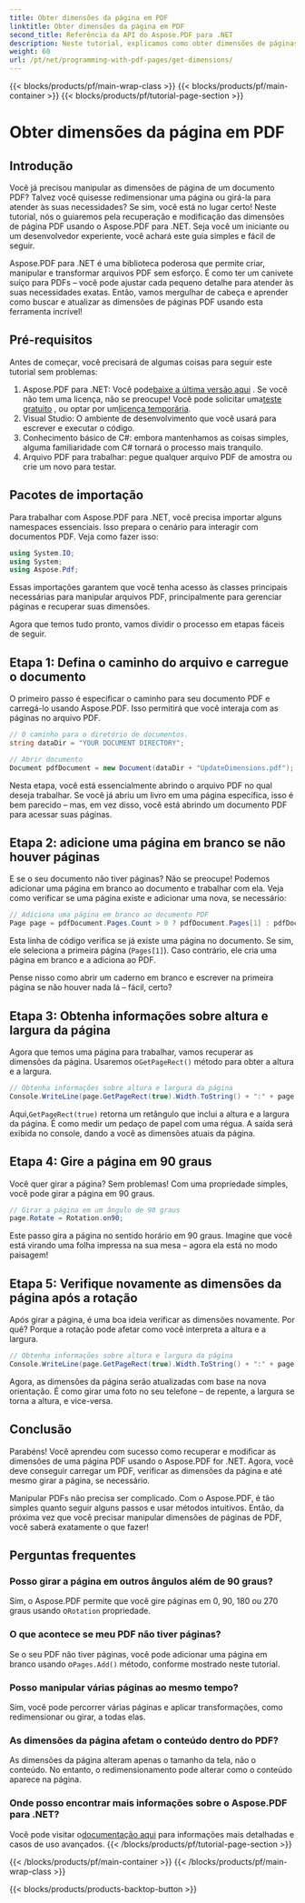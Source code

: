 ```yaml
---
title: Obter dimensões da página em PDF
linktitle: Obter dimensões da página em PDF
second_title: Referência da API do Aspose.PDF para .NET
description: Neste tutorial, explicamos como obter dimensões de páginas em PDF e executar manipulações usando Aspose.PDF para .NET. Etapas detalhadas são fornecidas para guiá-lo pelo processo.
weight: 60
url: /pt/net/programming-with-pdf-pages/get-dimensions/
---
```


{{< blocks/products/pf/main-wrap-class >}}
{{< blocks/products/pf/main-container >}}
{{< blocks/products/pf/tutorial-page-section >}}

# Obter dimensões da página em PDF

## Introdução

Você já precisou manipular as dimensões de página de um documento PDF? Talvez você quisesse redimensionar uma página ou girá-la para atender às suas necessidades? Se sim, você está no lugar certo! Neste tutorial, nós o guiaremos pela recuperação e modificação das dimensões de página PDF usando o Aspose.PDF para .NET. Seja você um iniciante ou um desenvolvedor experiente, você achará este guia simples e fácil de seguir.

Aspose.PDF para .NET é uma biblioteca poderosa que permite criar, manipular e transformar arquivos PDF sem esforço. É como ter um canivete suíço para PDFs – você pode ajustar cada pequeno detalhe para atender às suas necessidades exatas. Então, vamos mergulhar de cabeça e aprender como buscar e atualizar as dimensões de páginas PDF usando esta ferramenta incrível!

## Pré-requisitos

Antes de começar, você precisará de algumas coisas para seguir este tutorial sem problemas:

1.  Aspose.PDF para .NET: Você pode[baixe a última versão aqui](https://releases.aspose.com/pdf/net/) . Se você não tem uma licença, não se preocupe! Você pode solicitar uma[teste gratuito](https://releases.aspose.com/) , ou optar por um[licença temporária](https://purchase.aspose.com/temporary-license/).
2. Visual Studio: O ambiente de desenvolvimento que você usará para escrever e executar o código.
3. Conhecimento básico de C#: embora mantenhamos as coisas simples, alguma familiaridade com C# tornará o processo mais tranquilo.
4. Arquivo PDF para trabalhar: pegue qualquer arquivo PDF de amostra ou crie um novo para testar.

## Pacotes de importação

Para trabalhar com Aspose.PDF para .NET, você precisa importar alguns namespaces essenciais. Isso prepara o cenário para interagir com documentos PDF. Veja como fazer isso:

```csharp
using System.IO;
using System;
using Aspose.Pdf;
```

Essas importações garantem que você tenha acesso às classes principais necessárias para manipular arquivos PDF, principalmente para gerenciar páginas e recuperar suas dimensões.

Agora que temos tudo pronto, vamos dividir o processo em etapas fáceis de seguir.

## Etapa 1: Defina o caminho do arquivo e carregue o documento

O primeiro passo é especificar o caminho para seu documento PDF e carregá-lo usando Aspose.PDF. Isso permitirá que você interaja com as páginas no arquivo PDF.

```csharp
// O caminho para o diretório de documentos.
string dataDir = "YOUR DOCUMENT DIRECTORY";

// Abrir documento
Document pdfDocument = new Document(dataDir + "UpdateDimensions.pdf");
```

Nesta etapa, você está essencialmente abrindo o arquivo PDF no qual deseja trabalhar. Se você já abriu um livro em uma página específica, isso é bem parecido – mas, em vez disso, você está abrindo um documento PDF para acessar suas páginas.

## Etapa 2: adicione uma página em branco se não houver páginas

E se o seu documento não tiver páginas? Não se preocupe! Podemos adicionar uma página em branco ao documento e trabalhar com ela. Veja como verificar se uma página existe e adicionar uma nova, se necessário:

```csharp
// Adiciona uma página em branco ao documento PDF
Page page = pdfDocument.Pages.Count > 0 ? pdfDocument.Pages[1] : pdfDocument.Pages.Add();
```

Esta linha de código verifica se já existe uma página no documento. Se sim, ele seleciona a primeira página (`Pages[1]`). Caso contrário, ele cria uma página em branco e a adiciona ao PDF.

Pense nisso como abrir um caderno em branco e escrever na primeira página se não houver nada lá – fácil, certo?

## Etapa 3: Obtenha informações sobre altura e largura da página

 Agora que temos uma página para trabalhar, vamos recuperar as dimensões da página. Usaremos o`GetPageRect()` método para obter a altura e a largura.

```csharp
// Obtenha informações sobre altura e largura da página
Console.WriteLine(page.GetPageRect(true).Width.ToString() + ":" + page.GetPageRect(true).Height.ToString());
```

 Aqui,`GetPageRect(true)` retorna um retângulo que inclui a altura e a largura da página. É como medir um pedaço de papel com uma régua. A saída será exibida no console, dando a você as dimensões atuais da página.

## Etapa 4: Gire a página em 90 graus

Você quer girar a página? Sem problemas! Com uma propriedade simples, você pode girar a página em 90 graus.

```csharp
// Girar a página em um ângulo de 90 graus
page.Rotate = Rotation.on90;
```

Este passo gira a página no sentido horário em 90 graus. Imagine que você está virando uma folha impressa na sua mesa – agora ela está no modo paisagem!

## Etapa 5: Verifique novamente as dimensões da página após a rotação

Após girar a página, é uma boa ideia verificar as dimensões novamente. Por quê? Porque a rotação pode afetar como você interpreta a altura e a largura.

```csharp
// Obtenha informações sobre altura e largura da página
Console.WriteLine(page.GetPageRect(true).Width.ToString() + ":" + page.GetPageRect(true).Height.ToString());
```

Agora, as dimensões da página serão atualizadas com base na nova orientação. É como girar uma foto no seu telefone – de repente, a largura se torna a altura, e vice-versa.


## Conclusão

Parabéns! Você aprendeu com sucesso como recuperar e modificar as dimensões de uma página PDF usando o Aspose.PDF for .NET. Agora, você deve conseguir carregar um PDF, verificar as dimensões da página e até mesmo girar a página, se necessário.

Manipular PDFs não precisa ser complicado. Com o Aspose.PDF, é tão simples quanto seguir alguns passos e usar métodos intuitivos. Então, da próxima vez que você precisar manipular dimensões de páginas de PDF, você saberá exatamente o que fazer!

## Perguntas frequentes

### Posso girar a página em outros ângulos além de 90 graus?
 Sim, o Aspose.PDF permite que você gire páginas em 0, 90, 180 ou 270 graus usando o`Rotation` propriedade.

### O que acontece se meu PDF não tiver páginas?
 Se o seu PDF não tiver páginas, você pode adicionar uma página em branco usando o`Pages.Add()` método, conforme mostrado neste tutorial.

### Posso manipular várias páginas ao mesmo tempo?
Sim, você pode percorrer várias páginas e aplicar transformações, como redimensionar ou girar, a todas elas.

### As dimensões da página afetam o conteúdo dentro do PDF?
As dimensões da página alteram apenas o tamanho da tela, não o conteúdo. No entanto, o redimensionamento pode alterar como o conteúdo aparece na página.

### Onde posso encontrar mais informações sobre o Aspose.PDF para .NET?
 Você pode visitar o[documentação aqui](https://reference.aspose.com/pdf/net/) para informações mais detalhadas e casos de uso avançados.
{{< /blocks/products/pf/tutorial-page-section >}}

{{< /blocks/products/pf/main-container >}}
{{< /blocks/products/pf/main-wrap-class >}}

{{< blocks/products/products-backtop-button >}}
